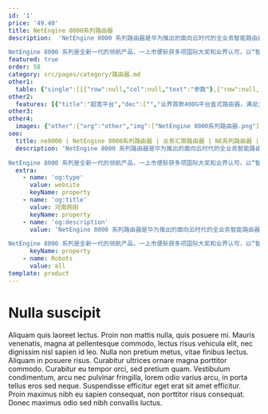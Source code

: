 ```yaml
---
id: '1'
price: '49.40'
title: NetEngine 8000系列路由器
description:  'NetEngine 8000 系列路由器是华为推出的面向云时代的全业务智能路由器平台，超宽的管道打造极简的网络，领先的SR/SRv6使能智能连接，新一代的智慧大脑实现全生命周期自动化、引领主动运维。系列产品涵盖大型框式、紧凑插卡盒式和固定盒式设备，完全满足核心、汇聚、接入等不同的网络场景，具备高性能、高可靠、低功耗、可演进等特性，可应用于企业广域网核心节点、大型企业接入节点、DC互联、园区互联与汇聚节点和各种大型IDC网络出口。

NetEngine 8000 系列是全新一代的领航产品，一上市便斩获多项国际大奖和业界认可，以“智简”为核心理念，以客户意图为驱动，以高品质业务承载为己任，解放客户双手，释放网络潜能，全面迈向自动驾驶的网络，助力各行各业的企业客户完成数字化转型。'
featured: true
order: 58
category: src/pages/category/路由器.md
other1: 
  table: {"single":[[{"row":null,"col":null,"text":"参数"},{"row":null,"col":null,"text":"NetEngine 8000 X8"},{"row":null,"col":null,"text":"NetEngine 8000 X4"},{"row":null,"col":null,"text":"NetEngine 8000 M14"},{"row":null,"col":null,"text":"NetEngine 8000 M8"},{"row":null,"col":null,"text":"NetEngine 8000 M6"}],[{"row":null,"col":null,"text":"交换容量"},{"row":null,"col":null,"text":"750.69 Tbps"},{"row":null,"col":null,"text":"375.34 Tbps"},{"row":null,"col":null,"text":"132.6 Tbps"},{"row":null,"col":null,"text":"115.4 Tbps"},{"row":null,"col":null,"text":"85 Tbps"}],[{"row":null,"col":null,"text":"转发性能"},{"row":null,"col":null,"text":"172,800 Mpps"},{"row":null,"col":null,"text":"86,400 Mpps"},{"row":null,"col":null,"text":"25,200 Mpps"},{"row":null,"col":null,"text":"14,400 Mpps"},{"row":null,"col":null,"text":"12,600 Mpps"}],[{"row":null,"col":null,"text":"最大单板能力"},{"row":null,"col":null,"text":"4 Tbps"},{"row":null,"col":null,"text":"4 Tbps"},{"row":null,"col":null,"text":"200 Gbps"},{"row":null,"col":null,"text":"200 Gbps"},{"row":null,"col":null,"text":"50 Gbps"}],[{"row":null,"col":null,"text":"容量密度(G/U)"},{"row":null,"col":null,"text":"2025"},{"row":null,"col":null,"text":"1633"},{"row":null,"col":null,"text":"400"},{"row":null,"col":null,"text":"400"},{"row":null,"col":null,"text":"80"}],[{"row":null,"col":null,"text":"主控板"},{"row":null,"col":null,"text":"2，1:1"},{"row":null,"col":null,"text":"2，1:1"},{"row":null,"col":null,"text":"2，1:1"},{"row":null,"col":null,"text":"2，1:1"},{"row":null,"col":null,"text":"2，1:1"}],[{"row":null,"col":null,"text":"网板"},{"row":null,"col":null,"text":"8，7+1"},{"row":null,"col":null,"text":"8，7+1"},{"row":null,"col":null,"text":"2，1:1"},{"row":null,"col":null,"text":"2，1:1"},{"row":null,"col":null,"text":"2，1:1"}],[{"row":null,"col":null,"text":"线卡"},{"row":null,"col":null,"text":"8"},{"row":null,"col":null,"text":"4"},{"row":null,"col":null,"text":"14"},{"row":null,"col":null,"text":"8"},{"row":null,"col":null,"text":"6"}],[{"row":null,"col":null,"text":"电源模块"},{"row":null,"col":null,"text":"Max 10, N+1"},{"row":null,"col":null,"text":"Max 6, N+1"},{"row":null,"col":null,"text":"2，1+1 (DC)\n4，2+2 (AC)"},{"row":null,"col":null,"text":"2，1+1"},{"row":null,"col":null,"text":"2，1+1"}],[{"row":null,"col":null,"text":"风扇模块"},{"row":null,"col":null,"text":"12，11+1"},{"row":null,"col":null,"text":"6，5+1"},{"row":null,"col":null,"text":"4，3+1"},{"row":null,"col":null,"text":"2，1+1"},{"row":null,"col":null,"text":"2，1+1"}],[{"row":null,"col":null,"text":"外形尺寸(宽深高)"},{"row":null,"col":null,"text":"442 mm x 861.4 mm x 702.3 mm(15.8U)"},{"row":null,"col":null,"text":"442 mm x 861.4 mm x 435.6 mm(9.8U)"},{"row":null,"col":null,"text":"442 mm x 220 mm x 222 mm (5U)"},{"row":null,"col":null,"text":"442 mm x 220 mm x 132.6 mm (3U)"},{"row":null,"col":null,"text":"442mm x 220mm x 88.9mm（2U）"}],[{"row":null,"col":null,"text":"典型功耗"},{"row":null,"col":null,"text":"11,017 W"},{"row":null,"col":null,"text":"5,913 W"},{"row":null,"col":null,"text":"1,270 W"},{"row":null,"col":null,"text":"485 W"},{"row":null,"col":null,"text":"220 W"}],[{"row":null,"col":null,"text":"满配重量"},{"row":null,"col":null,"text":"296.6 kg"},{"row":null,"col":null,"text":"186.2 kg"},{"row":null,"col":null,"text":"27.4 kg"},{"row":null,"col":null,"text":"16.5 kg"},{"row":null,"col":null,"text":"3.52 kg"}]]}
other2:
  features: [{"title":"超宽平台","dec":["","业界首款400G平台盒式路由器，满足大容量融合承载。超高密设计，满足高密端口需求场景。NetEngine 8000以其紧凑型设计、超强的散热、超低的能耗和全业务特性，为客户打造一张极简、融合的超宽网络，降低成本。",""]},{"title":"基于SRv6的智能连接","dec":["","NetEngine 8000系列提供领先的SRv6能力，基于IPv6，有效应对海量连接；跨域自动连接，帮助客户一跳入云；分钟级业务发放，租户/应用级SLA保证，提升用户体验，帮助企业客户实现从MPLS到SRv6的平滑演进。",""]},{"title":"全生命周期自动化","dec":["","NetEngine 8000系列采用新一代的管理、控制、分析平台——网络云化引擎NCE，实现全生命周期自动化；NCE和SRv6配合，可以实现50ms保护、分钟级流量优化、秒级故障识别、分钟级故障定位，显著提升网络可用性，帮助企业客户的网络走向主动运维、智能运维。",""]}]
other3: 
other4:
  images: {"other":{"org":"other","img":["NetEngine 8000系列路由器.png"]}}
seo:
  title: ne8000 | NetEngine 8000系列路由器 | 业务汇聚路由器 | NE系列路由器 | 路由器 | 企业网络
  description: 'NetEngine 8000 系列路由器是华为推出的面向云时代的全业务智能路由器平台，超宽的管道打造极简的网络，领先的SR/SRv6使能智能连接，新一代的智慧大脑实现全生命周期自动化、引领主动运维。系列产品涵盖大型框式、紧凑插卡盒式和固定盒式设备，完全满足核心、汇聚、接入等不同的网络场景，具备高性能、高可靠、低功耗、可演进等特性，可应用于企业广域网核心节点、大型企业接入节点、DC互联、园区互联与汇聚节点和各种大型IDC网络出口。

NetEngine 8000 系列是全新一代的领航产品，一上市便斩获多项国际大奖和业界认可，以“智简”为核心理念，以客户意图为驱动，以高品质业务承载为己任，解放客户双手，释放网络潜能，全面迈向自动驾驶的网络，助力各行各业的企业客户完成数字化转型。'
  extra:
    - name: 'og:type'
      value: website
      keyName: property
    - name: 'og:title'
      value: 河南网田
      keyName: property
    - name: 'og:description'
      value: 'NetEngine 8000 系列路由器是华为推出的面向云时代的全业务智能路由器平台，超宽的管道打造极简的网络，领先的SR/SRv6使能智能连接，新一代的智慧大脑实现全生命周期自动化、引领主动运维。系列产品涵盖大型框式、紧凑插卡盒式和固定盒式设备，完全满足核心、汇聚、接入等不同的网络场景，具备高性能、高可靠、低功耗、可演进等特性，可应用于企业广域网核心节点、大型企业接入节点、DC互联、园区互联与汇聚节点和各种大型IDC网络出口。

NetEngine 8000 系列是全新一代的领航产品，一上市便斩获多项国际大奖和业界认可，以“智简”为核心理念，以客户意图为驱动，以高品质业务承载为己任，解放客户双手，释放网络潜能，全面迈向自动驾驶的网络，助力各行各业的企业客户完成数字化转型。'
      keyName: property
    - name: Robots
      value: all
template: product
---
```


# Nulla suscipit

Aliquam quis laoreet lectus. Proin non mattis nulla, quis posuere mi. Mauris venenatis, magna at pellentesque commodo, lectus risus vehicula elit, nec dignissim nisl sapien id leo. Nulla non pretium metus, vitae finibus lectus. Aliquam in posuere risus. Curabitur ultrices ornare magna porttitor commodo. Curabitur eu tempor orci, sed pretium quam. Vestibulum condimentum, arcu nec pulvinar fringilla, lorem odio varius arcu, in porta tellus eros sed neque. Suspendisse efficitur eget erat sit amet efficitur. Proin maximus nibh eu sapien consequat, non porttitor risus consequat. Donec maximus odio sed nibh convallis luctus.